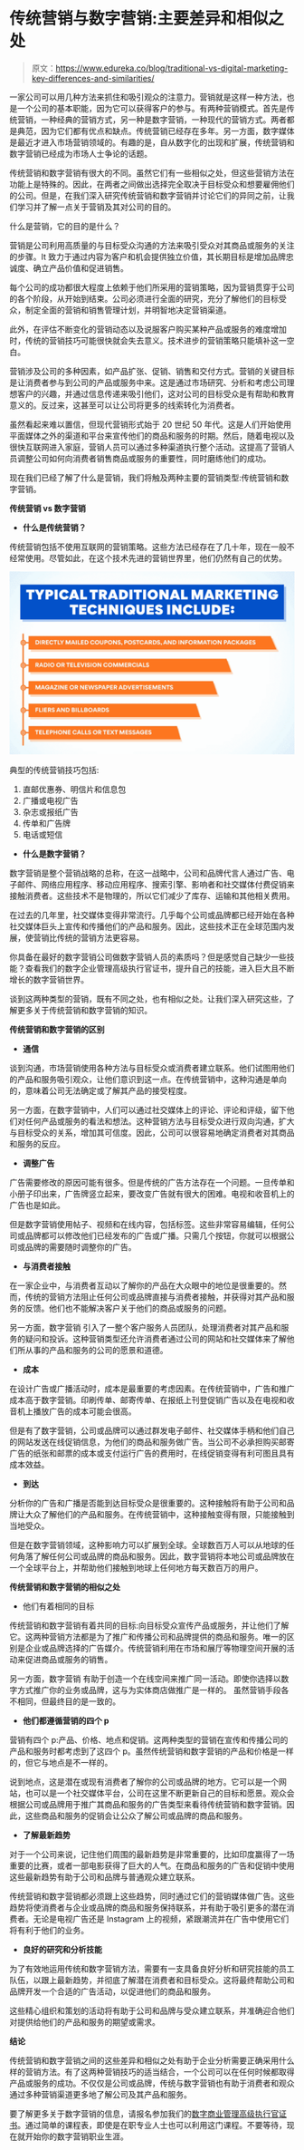 # 传统营销与数字营销:主要差异和相似之处

> 原文：<https://www.edureka.co/blog/traditional-vs-digital-marketing-key-differences-and-similarities/>

一家公司可以用几种方法来抓住和吸引观众的注意力。营销就是这样一种方法，也是一个公司的基本职能，因为它可以获得客户的参与。有两种营销模式。首先是传统营销，一种经典的营销方式，另一种是数字营销，一种现代的营销方式。两者都是典范，因为它们都有优点和缺点。传统营销已经存在多年。另一方面，数字媒体是最近才进入市场营销领域的。有趣的是，自从数字化的出现和扩展，传统营销和数字营销已经成为市场人士争论的话题。

传统营销和数字营销有很大的不同。虽然它们有一些相似之处，但这些营销方法在功能上是特殊的。因此，在两者之间做出选择完全取决于目标受众和想要雇佣他们的公司。但是，在我们深入研究传统营销和数字营销并讨论它们的异同之前，让我们学习并了解一点关于营销及其对公司的目的。

什么是营销，它的目的是什么？

营销是公司利用高质量的与目标受众沟通的方法来吸引受众对其商品或服务的关注的步骤。It 致力于通过内容为客户和机会提供独立价值，其长期目标是增加品牌忠诚度、确立产品价值和促进销售。

每个公司的成功都很大程度上依赖于他们所采用的营销策略，因为营销贯穿于公司的各个阶段，从开始到结束。公司必须进行全面的研究，充分了解他们的目标受众，制定全面的营销和销售管理计划，并明智地决定营销渠道。

此外，在评估不断变化的营销动态以及说服客户购买某种产品或服务的难度增加时，传统的营销技巧可能很快就会失去意义。技术进步的营销策略只能填补这一空白。

营销涉及公司的多种因素，如产品扩张、促销、销售和交付方式。营销的关键目标是让消费者参与到公司的产品或服务中来。这是通过市场研究、分析和考虑公司理想客户的兴趣，并通过信息传递来吸引他们，这对公司的目标受众是有帮助和教育意义的。反过来，这甚至可以让公司将更多的线索转化为消费者。

虽然看起来难以置信，但现代营销形式始于 20 世纪 50 年代。这是人们开始使用平面媒体之外的渠道和平台来宣传他们的商品和服务的时期。然后，随着电视以及很快互联网进入家庭，营销人员可以通过多种渠道执行整个活动。这提高了营销人员调整公司如何向消费者销售商品或服务的重要性，同时磨练他们的成功。

现在我们已经了解了什么是营销，我们将触及两种主要的营销类型:传统营销和数字营销。

**传统营销 vs 数字营销**

*   **什么是传统营销？**

传统营销包括不使用互联网的营销策略。这些方法已经存在了几十年，现在一般不经常使用。尽管如此，在这个技术先进的营销世界里，他们仍然有自己的优势。

![](img/b8ae8bd7a0844c5ef664a380a118171e.png)

典型的传统营销技巧包括:

1.  直邮优惠券、明信片和信息包
2.  广播或电视广告
3.  杂志或报纸广告
4.  传单和广告牌
5.  电话或短信

*   **什么是数字营销？**

数字营销是整个营销战略的总称，在这一战略中，公司和品牌代言人通过广告、电子邮件、网络应用程序、移动应用程序、搜索引擎、影响者和社交媒体付费促销来接触消费者。这些技术不是物理的，所以它们减少了库存、运输和其他相关费用。

在过去的几年里，社交媒体变得非常流行。几乎每个公司或品牌都已经开始在各种社交媒体巨头上宣传和传播他们的产品和服务。因此，这些技术正在全球范围内发展，使营销比传统的营销方法更容易。

你具备在最好的数字营销公司做数字营销人员的素质吗？但是感觉自己缺少一些技能？查看我们的数字企业管理高级执行官证书，提升自己的技能，进入巨大且不断增长的数字营销世界。

谈到这两种类型的营销，既有不同之处，也有相似之处。让我们深入研究这些，了解更多关于传统营销和数字营销的知识。

**传统营销和数字营销的区别**

*   **通信**

谈到沟通，市场营销使用各种方法与目标受众或消费者建立联系。他们试图用他们的产品和服务吸引观众，让他们意识到这一点。在传统营销中，这种沟通是单向的，意味着公司无法确定或了解其产品的接受程度。

另一方面，在数字营销中，人们可以通过社交媒体上的评论、评论和评级，留下他们对任何产品或服务的看法和想法。这种营销方法与目标受众进行双向沟通，扩大与目标受众的关系，增加其可信度。因此，公司可以很容易地确定消费者对其商品和服务的反应。

*   **调整广告**

广告需要修改的原因可能有很多。但是传统的广告方法存在一个问题。一旦传单和小册子印出来，广告牌竖立起来，要改变广告就有很大的困难。电视和收音机上的广告也是如此。

但是数字营销使用帖子、视频和在线内容，包括标签。这些非常容易编辑，任何公司或品牌都可以修改他们已经发布的广告或广播。只需几个按钮，你就可以根据公司或品牌的需要随时调整你的广告。

*   **与消费者接触**

在一家企业中，与消费者互动以了解你的产品在大众眼中的地位是很重要的。然而，传统的营销方法阻止任何公司或品牌直接与消费者接触，并获得对其产品和服务的反馈。他们也不能解决客户关于他们的商品或服务的问题。

另一方面，数字营销 引入了一整个客户服务人员团队，处理消费者对其产品和服务的疑问和投诉。这种营销类型还允许消费者通过公司的网站和社交媒体来了解他们所从事的产品和服务的公司的愿景和道德。

*   **成本**

在设计广告或广播活动时，成本是最重要的考虑因素。在传统营销中，广告和推广成本高于数字营销。印刷传单、邮寄传单、在报纸上刊登促销广告以及在电视和收音机上播放广告的成本可能会很高。

但是有了数字营销，公司或品牌可以通过群发电子邮件、社交媒体手柄和他们自己的网站发送在线促销信息，为他们的商品和服务做广告。当公司不必承担购买邮寄广告的纸张和邮票的成本或支付运行广告的费用时，在线促销变得有利可图且具有成本效益。

*   **到达**

分析你的广告和广播是否能到达目标受众是很重要的。这种接触将有助于公司和品牌让大众了解他们的产品和服务。在传统营销中，这种接触变得有限，只能接触到当地受众。

但是在数字营销领域，这种影响力可以扩展到全球。全球数百万人可以从地球的任何角落了解任何公司或品牌的商品和服务。因此，数字营销将本地公司或品牌放在一个全球平台上，并帮助他们接触到地球上任何地方每天数百万的用户。

**传统营销和数字营销的相似之处**

*   他们有着相同的目标

传统营销和数字营销有着共同的目标:向目标受众宣传产品或服务，并让他们了解它。这两种营销方法都是为了推广和传播公司和品牌提供的商品和服务。唯一的区别是企业或品牌选择的广告媒介。传统营销利用在市场和展厅等物理空间开展的活动来促进商品或服务的销售。

另一方面，数字营销 有助于创造一个在线空间来推广同一活动。即使你选择以数字方式推广你的业务或品牌，这与为实体商店做推广是一样的。 虽然营销手段各不相同，但最终目的是一致的。

*   **他们都遵循营销的四个 p**

营销有四个 p:产品、价格、地点和促销。这两种类型的营销在宣传和传播公司的产品和服务时都考虑到了这四个 p。虽然传统营销和数字营销的产品和价格是一样的，但它与地点是不一样的。

说到地点，这是潜在或现有消费者了解你的公司或品牌的地方。它可以是一个网站，也可以是一个社交媒体平台，公司在这里不断更新自己的目标和愿景。观众会根据公司或品牌用于推广其商品和服务的广告类型来看待传统营销和数字营销。因此，这些商品和服务的促销会让公众了解公司或品牌的商品和服务。

*   **了解最新趋势**

对于一个公司来说，记住他们周围的最新趋势是非常重要的，比如印度赢得了一场重要的比赛，或者一部电影获得了巨大的人气。在商品和服务的广告和促销中使用这些最新趋势有助于公司和品牌与普通观众建立联系。

传统营销和数字营销都必须跟上这些趋势，同时通过它们的营销媒体做广告。这些趋势将使消费者与企业或品牌的商品和服务保持联系，并有助于吸引更多的潜在消费者。无论是电视广告还是 Instagram 上的视频，紧跟潮流并在广告中使用它们将有利于他们的业务。

*   **良好的研究和分析技能**

为了有效地运用传统和数字营销方法，需要有一支具备良好分析和研究技能的员工队伍，以跟上最新趋势，并彻底了解潜在消费者和目标受众。这将最终帮助公司和品牌开发一个合适的广告活动，以促进他们的商品和服务。

这些精心组织和策划的活动将有助于公司和品牌与受众建立联系，并准确迎合他们对提供给他们的产品和服务的期望或需求。

**结论**

传统营销和数字营销之间的这些差异和相似之处有助于企业分析需要正确采用什么样的营销方法。有了这两种营销技巧的适当结合，一个公司可以在任何时候都取得产品或服务的成功。不仅仅是公司或品牌，传统与数字营销也有助于消费者和观众通过多种营销渠道更多地了解公司及其产品和服务。

要了解更多关于数字营销的信息，请报名参加我们的[数字商业管理高级执行官证书](https://www.edureka.co/highered/advanced-executive-program-digital-business-management-iitg)。通过简单的课程表，即使是在职专业人士也可以利用这门课程。不要等待，现在就开始你的数字营销职业生涯。